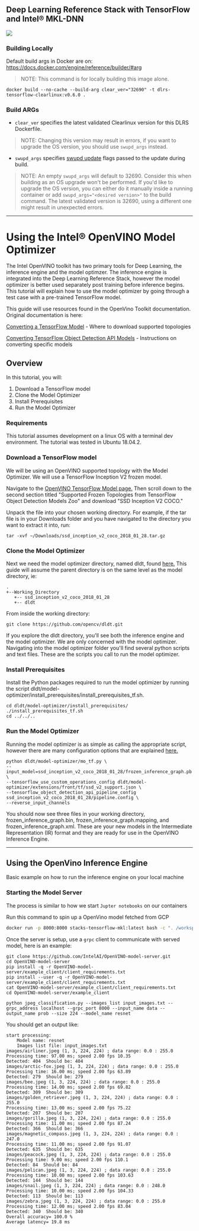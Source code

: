 ## Deep Learning Reference Stack with TensorFlow and Intel® MKL-DNN

[![](https://images.microbadger.com/badges/image/sysstacks/dlrs-tensorflow-clearlinux:v0.6.0.svg)](https://microbadger.com/images/sysstacks/dlrs-tensorflow-clearlinux:v0.6.0 "Get your own image badge on microbadger.com")

### Building Locally

Default build args in Docker are on: https://docs.docker.com/engine/reference/builder/#arg

>NOTE: This command is for locally building this image alone.

```
docker build --no-cache --build-arg clear_ver="32690" -t dlrs-tensorflow-clearlinux:v0.6.0 .
```

### Build ARGs

* `clear_ver` specifies the latest validated Clearlinux version for this DLRS Dockerfile.
>NOTE: Changing this version may result in errors, if you want to upgrade the OS version, you should use `swupd_args` instead.

* `swupd_args` specifies [swupd update](https://github.com/clearlinux/swupd-client/blob/master/docs/swupd.1.rst#options) flags passed to the update during build.

>NOTE: An empty `swupd_args` will default to 32690. Consider this when building as an OS upgrade won't be performed. If you'd like to upgrade the OS version, you can either do it manually inside a running container or add `swupd_args="<desired version>"` to the build command. The latest validated version is 32690, using a different one might result in unexpected errors.

_________________________________________________________________________________________________________________________________

# Using the Intel® OpenVINO Model Optimizer

The Intel OpenVINO toolkit has two primary tools for Deep Learning, the inference engine and the model optimzer. The inference engine is integrated into the Deep Learning Reference Stack, however the model optimizer is better used separately post training before inference begins. This tutorial will explain how to use the model optimizer by going through a test case with a pre-trained TensorFlow model.

This guide will use resources found in the OpenVino Toolkit documentation. Original documentation is here:

[Converting a TensorFlow Model](https://docs.openvinotoolkit.org/latest/_docs_MO_DG_prepare_model_convert_model_Convert_Model_From_TensorFlow.html) - Where to download supported topologies

[Converting TensorFlow Object Detection API Models](https://docs.openvinotoolkit.org/latest/_docs_MO_DG_prepare_model_convert_model_tf_specific_Convert_Object_Detection_API_Models.html) - Instructions on converting specific models


## Overview

In this tutorial, you will:
1. Download a TensorFlow model
2. Clone the Model Optimizer
3. Install Prerequisites
4. Run the Model Optimizer


### Requirements

This tutorial assumes development on a linux OS with a terminal dev environment. The tutorial was tested in Ubuntu 18.04.2.

### Download a TensorFlow model

We will be using an OpenVINO supported topology with the Model Optimizer. We will use a TensorFlow Inception V2 frozen model.

Navigate to the [OpenVINO TensorFlow Model page.](https://docs.openvinotoolkit.org/latest/_docs_MO_DG_prepare_model_convert_model_Convert_Model_From_TensorFlow.html) Then scroll down to the second section titled "Supported Frozen Topologies from TensorFlow Object Detection Models Zoo" and download "SSD Inception V2 COCO."

Unpack the file into your chosen working directory. For example, if the tar file is in your Downloads folder and you have navigated to the directory you want to extract it into, run:
```
tar -xvf ~/Downloads/ssd_inception_v2_coco_2018_01_28.tar.gz 
```

### Clone the Model Optimizer

Next we need the model optimizer directory, named dldt, found [here.](https://github.com/opencv/dldt) This guide will assume the parent directory is on the same level as the model directory, ie:
```
.
+--Working_Directory
   +-- ssd_inception_v2_coco_2018_01_28
   +-- dldt
```

From inside the working directory:

```
git clone https://github.com/opencv/dldt.git
```

If you explore the dldt directory, you'll see both the inference engine and the model optimizer. We are only concerned with the model optimizer. Navigating into the model optimizer folder you'll find several python scripts and text files. These are the scripts you call to run the model optimizer.


### Install Prerequisites

Install the Python packages required to run the model optimizer by running the script dldt/model-optimizer/install_prerequisites/install_prerequisites_tf.sh.
```
cd dldt/model-optimizer/install_prerequisites/
./install_prerequisites_tf.sh
cd ../../..
```


### Run the Model Optimizer 

Running the model optimizer is as simple as calling the appropriate script, however there are many configuration options that are explained [here.](_docs_MO_DG_prepare_model_convert_model_tf_specific_Convert_Object_Detection_API_Models)

```
python dldt/model-optimizer/mo_tf.py \
--input_model=ssd_inception_v2_coco_2018_01_28/frozen_inference_graph.pb \
--tensorflow_use_custom_operations_config dldt/model-optimizer/extensions/front/tf/ssd_v2_support.json \
--tensorflow_object_detection_api_pipeline_config ssd_inception_v2_coco_2018_01_28/pipeline.config \
--reverse_input_channels
```

You should now see three files in your working directory, frozen_inference_graph.bin, frozen_inference_graph.mapping, and frozen_inference_graph.xml. These are your new models in the Intermediate Representation (IR) format and they are ready for use in the OpenVINO Inference Engine.

_________________________________________________________________________________________________________________________________

## Using the OpenVino Inference Engine

Basic example on how to run the inference engine on your local machine 

### Starting the Model Server

The process is similar to how we start `Jupter notebooks` on our containers

Run this command to spin up a OpenVino model fetched from GCP

```bash
docker run -p 8000:8000 stacks-tensorflow-mkl:latest bash -c ". /workspace/scripts/serve.sh && ie_serving model --model_name resnet --model_path gs://public-artifacts/intelai_public_models/resnet_50_i8 --port 8000"

```

Once the server is setup, use a `grpc` client to communicate with served model, here is an example:


```
git clone https://github.com/IntelAI/OpenVINO-model-server.git
cd OpenVINO-model-server
pip install -q -r OpenVINO-model-server/example_client/client_requirements.txt
pip install --user -q -r OpenVINO-model-server/example_client/client_requirements.txt
cat OpenVINO-model-server/example_client/client_requirements.txt
cd OpenVINO-model-server/example_client

python jpeg_classification.py --images_list input_images.txt --grpc_address localhost --grpc_port 8000 --input_name data --output_name prob --size 224 --model_name resnet
```

You should get an output like:

```
start processing:
	Model name: resnet
	Images list file: input_images.txt
images/airliner.jpeg (1, 3, 224, 224) ; data range: 0.0 : 255.0
Processing time: 97.00 ms; speed 2.00 fps 10.35
Detected: 404  Should be: 404
images/arctic-fox.jpeg (1, 3, 224, 224) ; data range: 0.0 : 255.0
Processing time: 16.00 ms; speed 2.00 fps 63.89
Detected: 279  Should be: 279
images/bee.jpeg (1, 3, 224, 224) ; data range: 0.0 : 255.0
Processing time: 14.00 ms; speed 2.00 fps 69.82
Detected: 309  Should be: 309
images/golden_retriever.jpeg (1, 3, 224, 224) ; data range: 0.0 : 255.0
Processing time: 13.00 ms; speed 2.00 fps 75.22
Detected: 207  Should be: 207
images/gorilla.jpeg (1, 3, 224, 224) ; data range: 0.0 : 255.0
Processing time: 11.00 ms; speed 2.00 fps 87.24
Detected: 366  Should be: 366
images/magnetic_compass.jpeg (1, 3, 224, 224) ; data range: 0.0 : 247.0
Processing time: 11.00 ms; speed 2.00 fps 91.07
Detected: 635  Should be: 635
images/peacock.jpeg (1, 3, 224, 224) ; data range: 0.0 : 255.0
Processing time: 9.00 ms; speed 2.00 fps 110.1
Detected: 84  Should be: 84
images/pelican.jpeg (1, 3, 224, 224) ; data range: 0.0 : 255.0
Processing time: 10.00 ms; speed 2.00 fps 103.63
Detected: 144  Should be: 144
images/snail.jpeg (1, 3, 224, 224) ; data range: 0.0 : 248.0
Processing time: 10.00 ms; speed 2.00 fps 104.33
Detected: 113  Should be: 113
images/zebra.jpeg (1, 3, 224, 224) ; data range: 0.0 : 255.0
Processing time: 12.00 ms; speed 2.00 fps 83.04
Detected: 340  Should be: 340
Overall accuracy= 100.0 %
Average latency= 19.8 ms
```
